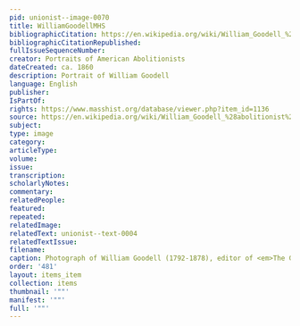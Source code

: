 ```yaml
---
pid: unionist--image-0070
title: WilliamGoodellMHS
bibliographicCitation: https://en.wikipedia.org/wiki/William_Goodell_%28abolitionist%29#/media/File:William-Goodell(Cropped).png
bibliographicCitationRepublished: 
fullIssueSequenceNumber: 
creator: Portraits of American Abolitionists
dateCreated: ca. 1860
description: Portrait of William Goodell
language: English
publisher: 
IsPartOf: 
rights: https://www.masshist.org/database/viewer.php?item_id=1136
source: https://en.wikipedia.org/wiki/William_Goodell_%28abolitionist%29#/media/File:William-Goodell(Cropped).png
subject: 
type: image
category: 
articleType: 
volume: 
issue: 
transcription: 
scholarlyNotes: 
commentary: 
relatedPeople: 
featured: 
repeated: 
relatedImage: 
relatedText: unionist--text-0004
relatedTextIssue: 
filename: 
caption: Photograph of William Goodell (1792-1878), editor of <em>The Genius of Temperance</em>
order: '481'
layout: items_item
collection: items
thumbnail: '""'
manifest: '""'
full: '""'
---
```

